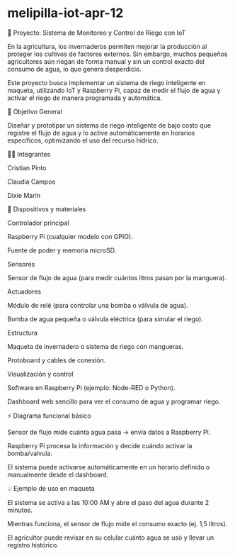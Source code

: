 # melipilla-iot-apr-12


🌱 Proyecto: Sistema de Monitoreo y Control de Riego con IoT

En la agricultura, los invernaderos permiten mejorar la producción al proteger los cultivos de factores externos. Sin embargo, muchos pequeños agricultores aún riegan de forma manual y sin un control exacto del consumo de agua, lo que genera desperdicio.

Este proyecto busca implementar un sistema de riego inteligente en maqueta, utilizando IoT y Raspberry Pi, capaz de medir el flujo de agua y activar el riego de manera programada y automática.

🎯 Objetivo General

Diseñar y prototipar un sistema de riego inteligente de bajo costo que registre el flujo de agua y lo active automáticamente en horarios específicos, optimizando el uso del recurso hídrico.

👨‍💻 Integrantes

Cristian Pinto 

Claudia Campos

Dixie Marín

🔧 Dispositivos y materiales

Controlador principal

Raspberry Pi (cualquier modelo con GPIO).

Fuente de poder y memoria microSD.

Sensores

Sensor de flujo de agua (para medir cuántos litros pasan por la manguera).

Actuadores

Módulo de relé (para controlar una bomba o válvula de agua).

Bomba de agua pequeña o válvula eléctrica (para simular el riego).

Estructura

Maqueta de invernadero o sistema de riego con mangueras.

Protoboard y cables de conexión.

Visualización y control

Software en Raspberry Pi (ejemplo: Node-RED o Python).

Dashboard web sencillo para ver el consumo de agua y programar riego.

⚡ Diagrama funcional básico

Sensor de flujo mide cuánta agua pasa → envía datos a Raspberry Pi.

Raspberry Pi procesa la información y decide cuándo activar la bomba/valvula.

El sistema puede activarse automáticamente en un horario definido o manualmente desde el dashboard.

💡 Ejemplo de uso en maqueta

El sistema se activa a las 10:00 AM y abre el paso del agua durante 2 minutos.

Mientras funciona, el sensor de flujo mide el consumo exacto (ej. 1,5 litros).

El agricultor puede revisar en su celular cuánto agua se usó y llevar un registro histórico.
